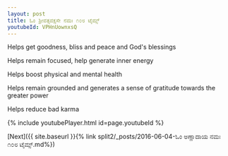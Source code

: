 ```yaml
---
layout: post
title: ಓಂ ಶ್ರೀವತ್ಸವಕ್ಷಸೇ ನಮಃ ೧೦೮ ಟೈಮ್ಸ್
youtubeId: VPHnUownxsQ
---
```

 
 
Helps get goodness, bliss and peace and God's blessings
 
Helps remain focused, help generate inner energy 
 
Helps boost physical and mental health 
 
Helps remain grounded and generates a sense of gratitude towards the greater power 
 
Helps reduce bad karma
 
 
 
 


{% include youtubePlayer.html id=page.youtubeId %}
 
[Next]({{ site.baseurl }}{% link  split2/_posts/2016-06-04-ಓಂ ಅಣ್ಣಾದಾಯ ನಮಃ ೧೦೮ ಟೈಮ್ಸ್.md%})
 
